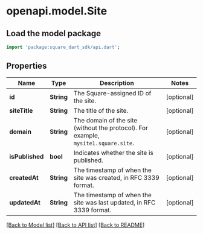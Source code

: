 # openapi.model.Site

## Load the model package
```dart
import 'package:square_dart_sdk/api.dart';
```

## Properties
Name | Type | Description | Notes
------------ | ------------- | ------------- | -------------
**id** | **String** | The Square-assigned ID of the site. | [optional] 
**siteTitle** | **String** | The title of the site. | [optional] 
**domain** | **String** | The domain of the site (without the protocol). For example, `mysite1.square.site`. | [optional] 
**isPublished** | **bool** | Indicates whether the site is published. | [optional] 
**createdAt** | **String** | The timestamp of when the site was created, in RFC 3339 format. | [optional] 
**updatedAt** | **String** | The timestamp of when the site was last updated, in RFC 3339 format. | [optional] 

[[Back to Model list]](../README.md#documentation-for-models) [[Back to API list]](../README.md#documentation-for-api-endpoints) [[Back to README]](../README.md)


